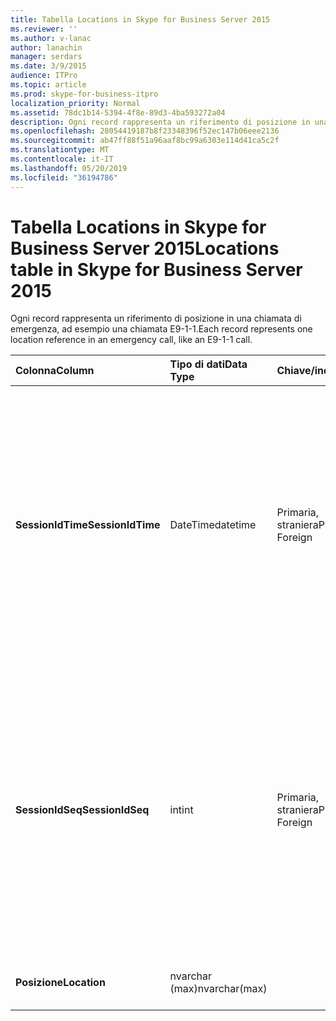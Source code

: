 ```yaml
---
title: Tabella Locations in Skype for Business Server 2015
ms.reviewer: ''
ms.author: v-lanac
author: lanachin
manager: serdars
ms.date: 3/9/2015
audience: ITPro
ms.topic: article
ms.prod: skype-for-business-itpro
localization_priority: Normal
ms.assetid: 78dc1b14-5394-4f8e-89d3-4ba593272a04
description: Ogni record rappresenta un riferimento di posizione in una chiamata di emergenza, ad esempio una chiamata E9-1-1.
ms.openlocfilehash: 28054419187b8f23348396f52ec147b06eee2136
ms.sourcegitcommit: ab47ff88f51a96aaf8bc99a6303e114d41ca5c2f
ms.translationtype: MT
ms.contentlocale: it-IT
ms.lasthandoff: 05/20/2019
ms.locfileid: "36194786"
---
```

# <a name="locations-table-in-skype-for-business-server-2015"></a><span data-ttu-id="7080b-103">Tabella Locations in Skype for Business Server 2015</span><span class="sxs-lookup"><span data-stu-id="7080b-103">Locations table in Skype for Business Server 2015</span></span>
 
<span data-ttu-id="7080b-104">Ogni record rappresenta un riferimento di posizione in una chiamata di emergenza, ad esempio una chiamata E9-1-1.</span><span class="sxs-lookup"><span data-stu-id="7080b-104">Each record represents one location reference in an emergency call, like an E9-1-1 call.</span></span>
  
|<span data-ttu-id="7080b-105">**Colonna**</span><span class="sxs-lookup"><span data-stu-id="7080b-105">**Column**</span></span>|<span data-ttu-id="7080b-106">**Tipo di dati**</span><span class="sxs-lookup"><span data-stu-id="7080b-106">**Data Type**</span></span>|<span data-ttu-id="7080b-107">**Chiave/indice**</span><span class="sxs-lookup"><span data-stu-id="7080b-107">**Key/Index**</span></span>|<span data-ttu-id="7080b-108">**Dettagli**</span><span class="sxs-lookup"><span data-stu-id="7080b-108">**Details**</span></span>|
|:-----|:-----|:-----|:-----|
|<span data-ttu-id="7080b-109">**SessionIdTime**</span><span class="sxs-lookup"><span data-stu-id="7080b-109">**SessionIdTime**</span></span> <br/> |<span data-ttu-id="7080b-110">DateTime</span><span class="sxs-lookup"><span data-stu-id="7080b-110">datetime</span></span>  <br/> |<span data-ttu-id="7080b-111">Primaria, straniera</span><span class="sxs-lookup"><span data-stu-id="7080b-111">Primary, Foreign</span></span>  <br/> |<span data-ttu-id="7080b-112">Ora della richiesta della sessione.</span><span class="sxs-lookup"><span data-stu-id="7080b-112">Time of session request.</span></span> <span data-ttu-id="7080b-113">Usato in combinazione con **SessionIdSeq** per identificare in modo univoco una sessione.</span><span class="sxs-lookup"><span data-stu-id="7080b-113">Used in conjunction with **SessionIdSeq** to uniquely identify a session.</span></span> <span data-ttu-id="7080b-114">Per altre informazioni, vedere la [tabella delle finestre di dialogo in Skype for Business Server 2015](dialogs.md) .</span><span class="sxs-lookup"><span data-stu-id="7080b-114">See the [Dialogs table in Skype for Business Server 2015](dialogs.md) for more information.</span></span> <br/> |
|<span data-ttu-id="7080b-115">**SessionIdSeq**</span><span class="sxs-lookup"><span data-stu-id="7080b-115">**SessionIdSeq**</span></span> <br/> |<span data-ttu-id="7080b-116">int</span><span class="sxs-lookup"><span data-stu-id="7080b-116">int</span></span>  <br/> |<span data-ttu-id="7080b-117">Primaria, straniera</span><span class="sxs-lookup"><span data-stu-id="7080b-117">Primary, Foreign</span></span>  <br/> |<span data-ttu-id="7080b-118">Numero ID per identificare la sessione.</span><span class="sxs-lookup"><span data-stu-id="7080b-118">ID number to identify the session.</span></span> <span data-ttu-id="7080b-119">Usato in combinazione con **SessionIdTime** per identificare in modo univoco una sessione.</span><span class="sxs-lookup"><span data-stu-id="7080b-119">Used in conjunction with **SessionIdTime** to uniquely identify a session.</span></span> <span data-ttu-id="7080b-120">Per altre informazioni, vedere la [tabella delle finestre di dialogo in Skype for Business Server 2015](dialogs.md) .</span><span class="sxs-lookup"><span data-stu-id="7080b-120">See the [Dialogs table in Skype for Business Server 2015](dialogs.md) for more information.</span></span> <br/> |
|<span data-ttu-id="7080b-121">**Posizione**</span><span class="sxs-lookup"><span data-stu-id="7080b-121">**Location**</span></span> <br/> |<span data-ttu-id="7080b-122">nvarchar (max)</span><span class="sxs-lookup"><span data-stu-id="7080b-122">nvarchar(max)</span></span>  <br/> ||<span data-ttu-id="7080b-123">Posizione della chiamata di emergenza.</span><span class="sxs-lookup"><span data-stu-id="7080b-123">Location of emergency call.</span></span>  <br/> |
   

